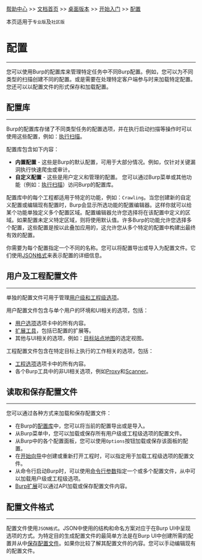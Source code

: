 [帮助中心](https://support.portswigger.net/) >> [文档首页](../../index.md) >> [桌面版本](../index.md) >> [开始入门](index.md) >> [配置](configuration.md)

本页适用于`专业版`及`社区版`

# 配置
---------------------
您可以使用Burp的配置库来管理特定任务中不同Burp配置。例如，您可以为不同类型的扫描创建不同的配置。或是需要在处理特定客户端参与时来加载特定配置。您还可以以配置文件的形式保存和加载配置。


## 配置库
---------------------
Burp的配置库存储了不同类型任务的配置选项，并在执行启动扫描等操作时可以使用这些配置，例如：[执行扫描](../scanning/scan-launcher.md)。


配置库包含如下内容：

* **内置配置** - 这些是Burp的默认配置，可用于大部分情况。例如，仅针对关键漏洞执行快速爬虫或审计。
* **自定义配置** - 这些是用户定义和管理的配置。
您可以通过Burp菜单或其他功能（例如：[执行扫描](../scanning/scan-launcher.md)）访问Burp的配置库。

配置库中的每个工程都适用于特定的功能，例如：`Crawling`。当您创建新的自定义配置或编辑现有配置时，Burp会显示所选功能的配置编辑器。这样你就可以给某个功能单独定义多个配置区域。配置编辑器允许您选择将在该配置中定义的区域。如果配置未定义特定区域，则将使用默认值。许多Burp的功能允许您选择多个配置，这些配置是按以此叠加应用的，这允许您从多个特定的配置中构建出最终有效的配置。

你需要为每个配置指定一个不同的名称。您可以将配置导出或导入为配置文件。它们使用[JSON格式](#配置文件格式)来表示配置的详细信息。


## 用户及工程配置文件
---------------------
单独的配置文件可用于管理[用户级和工程级选项](../options/index.md)。

用户配置文件包含与单个用户的环境和UI相关的选项，包括：

* [用户选项](../options/index.md)选项卡中的所有内容。
* [扩展工具](../tools/extender.md)，包括已配置的扩展等。
* 其他与UI相关的选项，例如：[目标站点地图](../tools/target/site-map/index.md#站点地图查看)的选定视图。

工程配置文件包含在特定目标上执行的工作相关的选项，包括：

* [工程选项](../options/index.md)选项卡中的所有内容。
* 各个Burp工具中的非UI相关选项，例如[Proxy](../tools/proxy/index.md)和[Scanner](../../scanner/index.md)。

## 读取和保存配置文件
---------------------
您可以通过各种方式来加载和保存配置文件：

* 在Burp的[配置库](#配置库)中，您可以将当前的配置导出或是导入。
* 从Burp菜单中，您可以加载或保存所有用户级或工程级选项的配置文件。
* 从Burp中的各个配置面板，您可以使用`Options`按钮加载或保存该面板的配置。
* 在[开始向导](index.md#开始向导)中创建或重新打开工程时，可以指定用于加载工程级选项的配置文件。
* 从命令行启动Burp时，可以使用[命令行参数](launching-from-command-line.md#命令行参数)指定一个或多个配置文件，从中可以加载用户级或工程级选项。
* [Burp扩展](../tools/extender.md)可以通过API加载或保存配置文件内容。

## 配置文件格式
---------------------
配置文件使用`JSON格式`。JSON中使用的结构和命名方案对应于在Burp UI中呈现选项的方式。为特定目的生成配置文件的最简单方法是在Burp UI中创建所需的配置并从中[保存配置文件](#读取和保存配置文件)。如果你比较了解其配置文件的内容。您可以手动编辑现有的配置文件。
